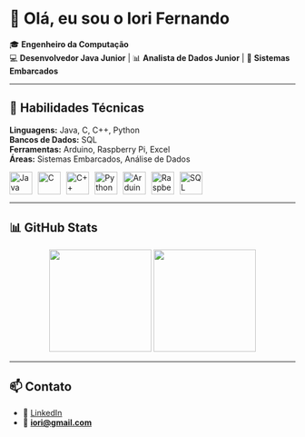 # 👋 Olá, eu sou o Iori Fernando  

🎓 **Engenheiro da Computação**  
💻 **Desenvolvedor Java Junior** | 📊 **Analista de Dados Junior** | 🔧 **Sistemas Embarcados**  

---

## 🚀 Habilidades Técnicas  

**Linguagens:** Java, C, C++, Python  
**Bancos de Dados:** SQL  
**Ferramentas:** Arduino, Raspberry Pi, Excel  
**Áreas:** Sistemas Embarcados, Análise de Dados  

<div style="display: flex; gap: 10px; flex-wrap: wrap;">
 <img alt="Java" height="40" src="https://cdn.jsdelivr.net/gh/devicons/devicon/icons/java/java-original.svg">
 <img alt="C" height="40" src="https://cdn.jsdelivr.net/gh/devicons/devicon/icons/c/c-original.svg">
 <img alt="C++" height="40" src="https://cdn.jsdelivr.net/gh/devicons/devicon/icons/cplusplus/cplusplus-original.svg">
 <img alt="Python" height="40" src="https://cdn.jsdelivr.net/gh/devicons/devicon/icons/python/python-original.svg">
 <img alt="Arduino" height="40" src="https://cdn.jsdelivr.net/gh/devicons/devicon/icons/arduino/arduino-original.svg">
 <img alt="Raspberry Pi" height="40" src="https://cdn.jsdelivr.net/gh/devicons/devicon/icons/raspberrypi/raspberrypi-original.svg">
 <img alt="SQL" height="40" src="https://cdn.jsdelivr.net/gh/devicons/devicon/icons/mysql/mysql-original.svg">
</div>

---

## 📊 GitHub Stats  

<div align="center">
  <img height="180em" src="https://github-readme-stats.vercel.app/api?username=IoriFernando&show_icons=true&theme=tokyonight&count_private=true"/>
  <img height="180em" src="https://github-readme-stats.vercel.app/api/top-langs/?username=IoriFernando&layout=compact&langs_count=8&theme=tokyonight"/>
</div>

---

## 📫 Contato  

- 💼 [LinkedIn](https://www.linkedin.com/in/iori-fernando)  
- 📧 **iori@gmail.com**  
